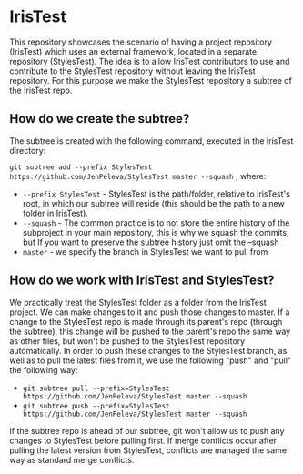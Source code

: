 # IrisTest

This repository showcases the scenario of having a project repository (IrisTest) which uses an external framework,
located in a separate repository (StylesTest). The idea is to allow IrisTest contributors to use and
contribute to the StylesTest repository without leaving the IrisTest repository. For this purpose we make the StylesTest
repository a subtree of the IrisTest repo.

## How do we create the subtree?

The subtree is created with the following command, executed in the IrisTest directory:

```git subtree add --prefix StylesTest https://github.com/JenPeleva/StylesTest master --squash``` , where:
+ ```--prefix StylesTest``` - StylesTest is the path/folder, relative to IrisTest's root, in which our subtree will
 reside (this should be the path to a new folder in IrisTest).
+ ```--squash``` - The common practice is to not store the entire history of the subproject in your main repository,
 this is why we squash the commits, but If you want to preserve the subtree history just omit the –squash
+ ```master``` - we specify the branch in StylesTest we want to pull from

## How do we work with IrisTest and StylesTest?

 We practically treat the StylesTest folder as a folder from the IrisTest project. We can make changes to it and push
those changes to master. If a change to the StylesTest repo is made through its parent's repo (through the subtree), this change will be pushed
 to the parent's repo the same way as other files, but won't be pushed to the StylesTest repository automatically. In order to
 push these changes to the StylesTest branch, as well as to pull the latest files from it, we use the following "push"
 and "pull" the following way:

+ ```git subtree pull --prefix=StylesTest https://github.com/JenPeleva/StylesTest master --squash```
+ ```git subtree push --prefix=StylesTest https://github.com/JenPeleva/StylesTest master --squash```

If the subtree repo is ahead of our subtree, git won't allow us to push any changes to StylesTest before pulling first. If
merge conflicts occur after pulling the latest version from StylesTest, conflicts are managed the same way as standard
merge conflicts.
